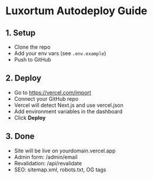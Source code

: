 # Luxortum Autodeploy Guide

## 1. Setup
- Clone the repo
- Add your env vars (see `.env.example`)
- Push to GitHub

## 2. Deploy
- Go to https://vercel.com/import
- Connect your GitHub repo
- Vercel will detect Next.js and use vercel.json
- Add environment variables in the dashboard
- Click **Deploy**

## 3. Done
- Site will be live on yourdomain.vercel.app
- Admin form: /admin/email
- Revalidation: /api/revalidate
- SEO: sitemap.xml, robots.txt, OG tags